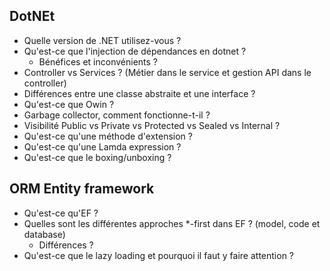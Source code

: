 ## DotNEt

- Quelle version de .NET utilisez-vous ?
- Qu'est-ce que l'injection de dépendances en dotnet ?
    - Bénéfices et inconvénients ?
- Controller vs Services ? (Métier dans le service et gestion API dans le controller)
- Différences entre une classe abstraite et une interface ?
- Qu'est-ce que Owin ?
- Garbage collector, comment fonctionne-t-il ?
- Visibilité Public vs Private vs Protected vs Sealed vs Internal ?
- Qu'est-ce qu'une méthode d'extension ?
- Qu'est-ce qu'une Lamda expression ?
- Qu'est-ce que le boxing/unboxing ?

## ORM Entity framework

- Qu'est-ce qu'EF ?
- Quelles sont les différentes approches *-first dans EF ? (model, code et database)
    - Différences ?
- Qu'est-ce que le lazy loading et pourquoi il faut y faire attention ?